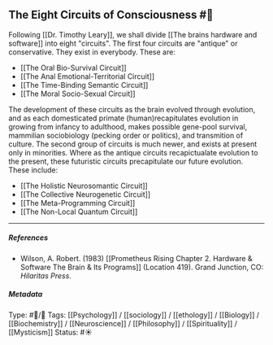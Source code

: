 ## The Eight Circuits of Consciousness  #🧠 

Following [[Dr. Timothy Leary]], we shall divide [[The brains hardware and software]] into eight "circuits". The first four circuits are "antique" or conservative. They exist in everybody. These are:

- [[The Oral Bio-Survival Circuit]]
- [[The Anal Emotional-Territorial Circuit]]
- [[The Time-Binding Semantic Circuit]]
- [[The Moral Socio-Sexual Circuit]]

The development of these circuits as the brain evolved through evolution, and as each domesticated primate (human)recapitulates evolution in growing from infancy to adulthood, makes possible gene-pool survival, mammilian sociobiology (pecking order or politics), and transmition of culture. The second group of circuits is much newer, and exists at present only in minorities. Where as the antique circuits recapictualate evolution to the present, these futuristic circuits precapitulate our future evolution. These include:

- [[The Holistic Neurosomantic Circuit]]
- [[The Collective Neurogenetic Circuit]]
- [[The Meta-Programming Circuit]]
- [[The Non-Local Quantum Circuit]]

___

##### References

- Wilson, A. Robert. (1983) [[Prometheus Rising Chapter 2. Hardware & Software The Brain & Its Programs]] (Location 419). Grand Junction, CO: _Hilaritas Press_.

##### Metadata

Type: #🔵/🔵 
Tags: [[Psychology]] / [[sociology]] / [[ethology]] / [[Biology]] / [[Biochemistry]] / [[Neuroscience]] / [[Philosophy]] / [[Spirituality]] / [[Mysticism]] 
Status: #☀️ 